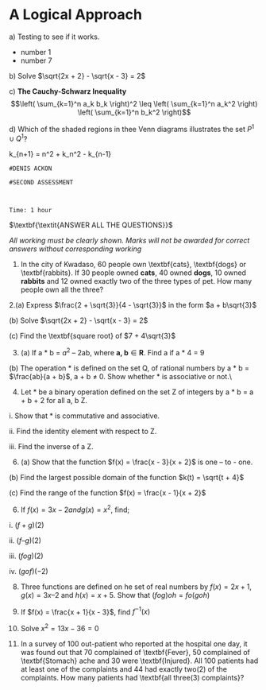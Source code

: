 # A Logical Approach

a) Testing to see if it works.
- number 1
- number 7

b) Solve $\sqrt{2x + 2} - \sqrt{x - 3} = 2$

c) **The Cauchy-Schwarz Inequality**
$$\left( \sum_{k=1}^n a_k b_k \right)^2 \leq \left( \sum_{k=1}^n a_k^2 \right) \left( \sum_{k=1}^n b_k^2 \right)$$

d) Which of the shaded regions in thee Venn
diagrams illustrates the set $P^{1} \cup Q^{1}$?


k_{n+1} = n^2 + k_n^2 - k_{n-1}



	#DENIS ACKON
 
	#SECOND ASSESSMENT
 

	                                                                                                      Time: 1 hour


$\textbf{\textit{ANSWER ALL THE QUESTIONS}}$

$\textit{All working must be clearly shown. Marks will not be awarded for correct answers without corresponding  working}$

1. In the city of Kwadaso, 60 people own \textbf{cats}, \textbf{dogs} or \textbf{rabbits}. If 30 people owned $\textbf{cats}$, 40 owned $\textbf{dogs}$, 10 owned $\textbf{rabbits}$ and 12 owned exactly two of the three types of pet. How many people own all the three?

2.(a) Express $\frac{2 + \sqrt{3}}{4 - \sqrt{3}}$ in the form $a + b\sqrt{3}$

(b) Solve $\sqrt{2x + 2} - \sqrt{x - 3} = 2$

(c) Find the \textbf{square root} of $7 + 4\sqrt{3}$

3. (a)  If a $\ast$ b = $a^2$ – 2ab, where $\textbf{a, b} \in  \textbf{R}$. Find a if a  $\ast$ 4 = 9

(b) The operation * is defined on the set Q, of rational numbers by a * b = $\frac{ab}{a + b}$, a + b $\neq$ 0. Show whether * is associative or not.\\

4. Let * be a binary operation defined on the set Z of integers by a * b = a + b + 2 for all a, b Z.
   
i. Show that * is commutative and associative.

ii. Find the identity element with respect to Z.

iii. Find the inverse of a Z.

6. (a) Show that the function $f(x) = \frac{x - 3}{x + 2}$ is one – to - one.

(b) Find the largest possible domain of the function $k(t) = \sqrt{t + 4}$

(c) Find the range of the function $f(x) = \frac{x - 1}{x + 2}$

6. If $f(x) = 3x - 2 and g(x) = x^2$, find;
   
i. $(f + g)(2)$

ii. $(f – g)(2)$

iii. $(fog)(2)$

iv. $(gof)(-2)$

8. Three functions are defined on he set of real numbers by $f(x) = 2x + 1$, $g(x) = 3x – 2$ and $h(x) = x + 5$. Show that $(fog)oh = fo(goh)$

9.  If $f(x) = \frac{x + 1}{x - 3}$, find $f^{-1}(x)$

10. Solve $x^2 = 13x - 36 = 0$

11.	In a survey of 100 out-patient who reported at the hospital one day, it was found out that 70 complained of \textbf{Fever}, 50 complained of \textbf{Stomach} ache and 30 were \textbf{Injured}. All 100 patients had at least one of the complaints and 44 had exactly two(2) of the complaints. How many patients had \textbf{all three(3) complaints}?


